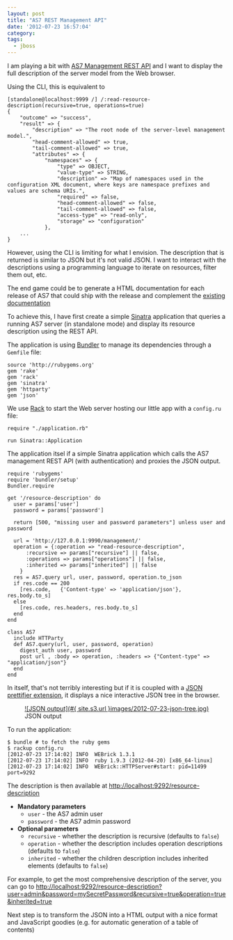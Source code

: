 ```yaml
---
layout: post
title: "AS7 REST Management API"
date: '2012-07-23 16:57:04'
category: 
tags: 
  - jboss
---
```


I am playing a bit with [AS7 Management REST API][as7-rest] and I want to display the full description of the server model from the Web browser.

Using the CLI, this is equivalent to

<pre><code>[standalone@localhost:9999 /] /:read-resource-description(recursive=true, operations=true)
{
    "outcome" => "success",
    "result" => {
        "description" => "The root node of the server-level management model.",
        "head-comment-allowed" => true,
        "tail-comment-allowed" => true,
        "attributes" => {
            "namespaces" => {
                "type" => OBJECT,
                "value-type" => STRING,
                "description" => "Map of namespaces used in the configuration XML document, where keys are namespace prefixes and values are schema URIs.",
                "required" => false,
                "head-comment-allowed" => false,
                "tail-comment-allowed" => false,
                "access-type" => "read-only",
                "storage" => "configuration"
            },
    ...
}
</code></pre>

However, using the CLI is limiting for what I envision. The description that is returned is similar to JSON but it's not valid JSON.
I want to interact with the descriptions using a programming language to iterate on resources, filter them out, etc.

The end game could be to generate a HTML documentation for each release of  AS7 that could ship with the release and complement the [existing documentation][as7-guide]

To achieve this, I have first create a simple [Sinatra][sinatra] application that queries a running AS7 server (in standalone mode) and display its resource description using the REST API.

The application is using [Bundler][bundler] to manage its dependencies through a `Gemfile` file:

<pre><code class='ruby'>source 'http://rubygems.org'
gem 'rake'
gem 'rack'
gem 'sinatra'
gem 'httparty'
gem 'json'
</code></pre>

We use [Rack][rack] to start the Web server hosting our little app with a `config.ru` file:

<pre><code class='ruby'>require "./application.rb"

run Sinatra::Application
</code></pre>

The application itsel if a simple Sinatra application which calls the AS7 management REST API (with authentication) and proxies the JSON output.

<pre><code class='ruby'>require 'rubygems'
require 'bundler/setup'
Bundler.require

get '/resource-description' do
  user = params['user']
  password = params['password']

  return [500, "missing user and password parameters"] unless user and password

  url = 'http://127.0.0.1:9990/management/'
  operation = {:operation => "read-resource-description",
      :recursive => params["recursive"] || false,
      :operations => params["operations"] || false,
      :inherited => params["inherited"] || false
    }
  res = AS7.query url, user, password, operation.to_json
  if res.code == 200
    [res.code,   {'Content-type' => 'application/json'}, res.body.to_s]
  else
    [res.code, res.headers, res.body.to_s]
  end
end

class AS7
  include HTTParty
  def AS7.query(url, user, password, operation)
    digest_auth user, password
    post url , :body => operation, :headers => {"Content-type" => "application/json"}
  end
end
</code></pre>

In itself, that's not terribly interesting but if it is coupled with a [JSON prettifier extension][json-ext], it displays a nice interactive JSON tree in the browser.

<figure>
  <a href="#{ site.s3.url }images/2012-07-23-json-tree.jpg" rel="lightbox" title="JSON output">
  ![JSON output](#{ site.s3.url }images/2012-07-23-json-tree.jpg)
  </a>
  <figcaption>JSON output</figcaption>
</figure>

To run the application:

<pre><code class='bash'>$ bundle # to fetch the ruby gems
$ rackup config.ru
[2012-07-23 17:14:02] INFO  WEBrick 1.3.1
[2012-07-23 17:14:02] INFO  ruby 1.9.3 (2012-04-20) [x86_64-linux]
[2012-07-23 17:14:02] INFO  WEBrick::HTTPServer#start: pid=11499 port=9292
</code></pre>

The description is then available at [http://localhost:9292/resource-description](http://localhost:9292/resource-description)

* __Mandatory parameters__
  * `user` - the AS7 admin user
  * `password` - the AS7 admin password
* __Optional parameters__
  * `recursive` - whether the description is recursive (defaults to `false`)
  * `operation` - whether the description includes operation descriptions (defaults to `false`)
  * `inherited` - whether the children description includes inherited elements (defaults to `false`)

For example, to get the most comprehensive description of the server, you can go to [http://localhost:9292/resource-description?user=admin&password=mySecretPassword&recursive=true&operation=true&inherited=true](http://localhost:9292/resource-description?user=admin&password=mySecretPassword&recursive=true&operation=true&inherited=true)

Next step is to transform the JSON into a HTML output with a nice format and JavaScript goodies (e.g. for automatic generation of a table of contents)

[as7-rest]: https://docs.jboss.org/author/display/AS71/The+HTTP+management+API
[as7-guide]: https://docs.jboss.org/author/display/AS71/Management+API+reference
[sinatra]:http://sinatrarb.com/
[bundler]: http://gembundler.com/
[rack]: http://rack.github.com/
[json-ext]: https://chrome.google.com/webstore/detail/kccpfgilgmgbipamhohknpokhibinhhj
